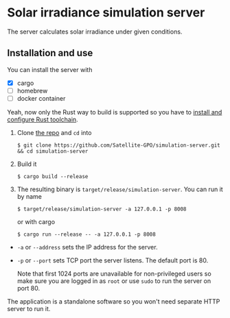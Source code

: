 # Solar irradiance simulation server

The server calculates solar irradiance under given conditions.

## Installation and use

You can install the server with
* [x] cargo
* [ ] homebrew
* [ ] docker container

Yeah, now only the Rust way to build is supported so you have to [install and configure Rust toolchain](https://www.rust-lang.org/tools/install).

1. Clone [the repo](https://github.com/Satellite-GPO/simulation-server) and `cd` into
    ```shell
    $ git clone https://github.com/Satellite-GPO/simulation-server.git && cd simulation-server
    ```

1. Build it
    ```shell
    $ cargo build --release
    ```

1. The resulting binary is `target/release/simulation-server`. You can run it by name
    ```shell
    $ target/release/simulation-server -a 127.0.0.1 -p 8008
    ```
    or with cargo
    ```shell
    $ cargo run --release -- -a 127.0.0.1 -p 8008
    ```

* `-a` or `--address` sets the IP address for the server.

* `-p` or `--port` sets TCP port the server listens. The default port is 80.

    Note that first 1024 ports are unavailable for non-privileged users so make sure you are logged in as `root` or use `sudo` to run the server on port 80.

The application is a standalone software so you won't need separate HTTP server to run it.
